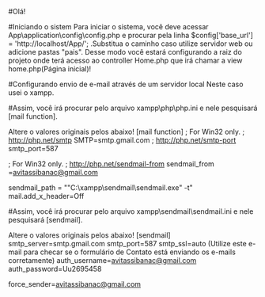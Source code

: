 #Olá!

#Iniciando o sistem
Para iniciar o sistema, você deve acessar App\application\config\config.php e procurar pela linha $config['base_url'] = 'http://localhost/App/'; .Substitua o caminho caso utilize servidor web ou adicione pastas "pais".
 Desse modo você estará configurando a raiz do projeto onde terá acesso ao controller Home.php que irá chamar a view home.php(Página inicial)!

#Configurando envio de e-mail através de um servidor local
Neste caso usei o xampp.

#Assim, você irá procurar pelo arquivo xampp\php\php.ini e nele pesquisará [mail function].

Altere o valores originais pelos abaixo!
[mail function]
; For Win32 only.
; http://php.net/smtp
SMTP=smtp.gmail.com
; http://php.net/smtp-port
smtp_port=587

; For Win32 only.
; http://php.net/sendmail-from
sendmail_from =avitassibanac@gmail.com

sendmail_path = "\"C:\xampp\sendmail\sendmail.exe\" -t"
mail.add_x_header=Off

#Assim, você irá procurar pelo arquivo xampp\sendmail\sendmail.ini e nele pesquisará [sendmail].

Altere o valores originais pelos abaixo!
[sendmail]
smtp_server=smtp.gmail.com
smtp_port=587
smtp_ssl=auto
(Utilize este e-mail para checar se o formulário de Contato está enviando os e-mails corretamente)
auth_username=avitassibanac@gmail.com
auth_password=Uu2695458

force_sender=avitassibanac@gmail.com


